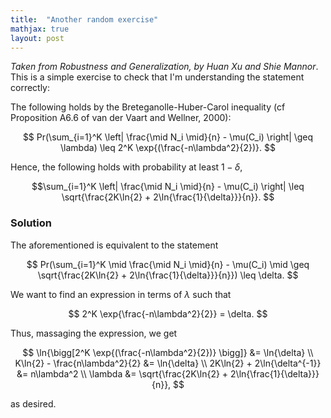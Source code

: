 ```yaml
---
title:  "Another random exercise"
mathjax: true
layout: post
---
```


*Taken from Robustness and Generalization, by Huan Xu and Shie Mannor*. This is a simple exercise to check that I'm understanding the statement correctly:

The following holds by the Breteganolle-Huber-Carol inequality (cf Proposition A6.6 of van der Vaart and Wellner,
2000):

$$
Pr(\sum_{i=1}^K \left| \frac{\mid N_i \mid}{n} - \mu(C_i) \right| \geq \lambda) \leq 2^K \exp{(\frac{-n\lambda^2}{2})}.
$$

Hence, the following holds with probability at least $1 − \delta$,

$$\sum_{i=1}^K \left| \frac{\mid N_i \mid}{n} - \mu(C_i) \right| \leq \sqrt{\frac{2K\ln{2} + 2\ln{\frac{1}{\delta}}}{n}}.
$$

### Solution

The aforementioned is equivalent to the statement

$$
Pr(\sum_{i=1}^K \mid \frac{\mid N_i \mid}{n} - \mu(C_i) \mid \geq \sqrt{\frac{2K\ln{2} + 2\ln{\frac{1}{\delta}}}{n}}) \leq \delta.
$$

We want to find an expression in terms of $\lambda$ such that 

$$
2^K \exp{\frac{-n\lambda^2}{2}} = \delta.
$$

Thus, massaging the expression, we get

$$
\ln{\bigg[2^K \exp{(\frac{-n\lambda^2}{2})} \bigg]} &= \ln{\delta} \\
K\ln{2} - \frac{n\lambda^2}{2} &= \ln{\delta} \\
2K\ln{2} + 2\ln{\delta^{-1}} &= n\lambda^2 \\
\lambda &= \sqrt{\frac{2K\ln{2} + 2\ln{\frac{1}{\delta}}}{n}},
$$

as desired.




